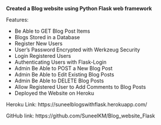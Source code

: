 <p><strong>Created a Blog website using Python Flask web framework</strong></p>
<p>Features:</p>
<ul>
<li> Be Able to GET Blog Post Items </li>
<li> Blogs Stored in a Database </li>
<li> Register New Users </li>
<li> User’s Password Encrypted with Werkzeug Security </li>
<li> Login Registered Users </li>
<li> Authenticating Users with Flask-Login </li>
<li> Admin Be Able to POST a New Blog Post </li>
<li> Admin Be Able to Edit Existing Blog Posts </li>
<li> Admin Be Able to DELETE Blog Posts </li>
<li> Allow Registered User to Add Comments to Blog Posts </li>
<li> Deployed the Website on Heroku </li>
</ul>

<p>Heroku Link: https://suneelblogswithflask.herokuapp.com/</p>
<p>GitHub link: https://github.com/SuneelKM/Blog_website_Flask</p>
